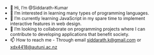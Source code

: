 - 👋 Hi, I’m @Siddarath-Kumar
- 👀 I’m interested in learning many types of programming languages.
- 🌱 I’m currently learning JavaScript in my spare time to implement interactive features in web design.
- 💞️ I’m looking to collaborate on programming projects where I can contribute to developing applications that benefit society.
- 📫 How to reach me - Through email siddarath.k@gmail.com or xdx4418@autuni.ac.nz

<!---
Siddarath-Kumar/Siddarath-Kumar is a ✨ special ✨ repository because its `README.md` (this file) appears on your GitHub profile.
You can click the Preview link to take a look at your changes.
--->
